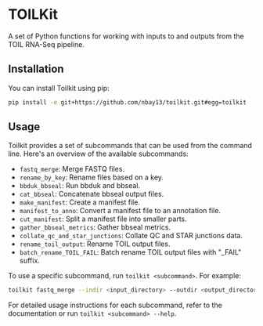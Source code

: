 # TOILKit

A set of Python functions for working with inputs to and outputs from the TOIL RNA-Seq pipeline.

## Installation

You can install Toilkit using pip:

```bash
pip install -e git+https://github.com/nbay13/toilkit.git#egg=toilkit
```

## Usage

Toilkit provides a set of subcommands that can be used from the command line. Here's an overview of the available subcommands:

- `fastq_merge`: Merge FASTQ files.
- `rename_by_key`: Rename files based on a key.
- `bbduk_bbseal`: Run bbduk and bbseal.
- `cat_bbseal`: Concatenate bbseal output files.
- `make_manifest`: Create a manifest file.
- `manifest_to_anno`: Convert a manifest file to an annotation file.
- `cut_manifest`: Split a manifest file into smaller parts.
- `gather_bbseal_metrics`: Gather bbseal metrics.
- `collate_qc_and_star_junctions`: Collate QC and STAR junctions data.
- `rename_toil_output`: Rename TOIL output files.
- `batch_rename_TOIL_FAIL`: Batch rename TOIL output files with "_FAIL" suffix.

To use a specific subcommand, run `toilkit <subcommand>`. For example:

```bash
toilkit fastq_merge --indir <input_directory> --outdir <output_directory>
```

For detailed usage instructions for each subcommand, refer to the documentation or run `toilkit <subcommand> --help`.

```